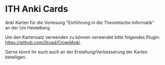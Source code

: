 # ITH Anki Cards
Anki Karten für die Vorlesung "Einführung in die Theoretische Informatik" an der Uni Heidelberg

Um den Kartensatz verwenden zu können verwendet bitte folgendes Plugin: https://github.com/Stvad/CrowdAnki. 

Gerne könnt ihr euch auch an der Erstellung/Verbesserung der Karten beteiligen. 
